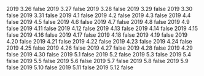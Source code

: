 2019  3.26  false
2019  3.27  false
2019  3.28  false
2019  3.29  false
2019  3.30  false
2019  3.31  false
2019  4.1  false
2019  4.2  false
2019  4.3  false
2019  4.4  false
2019  4.5  false
2019  4.6  false
2019  4.7  false
2019  4.8  false
2019  4.9  false
2019  4.11  false
2019  4.12  false
2019  4.13  false
2019  4.14  false
2019  4.15  false
2019  4.16  false
2019  4.17  false
2019  4.18  false
2019  4.19  false
2019  4.20  false
2019  4.21  false
2019  4.22  false
2019  4.23  false
2019  4.24  false
2019  4.25  false
2019  4.26  false
2019  4.27  false
2019  4.28  false
2019  4.29  false
2019  4.30  false
2019  5.1  false
2019  5.2  false
2019  5.3  false
2019  5.4  false
2019  5.5  false
2019  5.6  false
2019  5.7  false
2019  5.8  false
2019  5.9  false
2019  5.10  false
2019  5.11  false
2019  5.12 false
